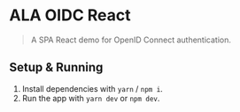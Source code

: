 # ALA OIDC React

> A SPA React demo for OpenID Connect authentication.

## Setup & Running

1. Install dependencies with `yarn` / `npm i`.
2. Run the app with `yarn dev` or `npm dev`.
